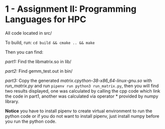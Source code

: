 # 1 - Assignment II: Programming Languages for HPC

All code located in src/

To build, run:
`cd build && cmake .. && make`

Then you can find:

*part1:* Find the libmatrix.so in lib/

*part2:* Find gemm_test.out in bin/

*part3:* Copy the generated *matrix.cpython-38-x86_64-linux-gnu.so* with *run_matrix.py* and run `pipenv run python3 run_matrix.py`, then you will find two results displayed, one was calculated by calling the cpp code which link the code in part1, another was calculated via operator * provided by numpy library.

**Notice** you have to install pipenv to create virtual environment to run the python code or if you do not want to install pipenv, just install numpy before you run the python code.
